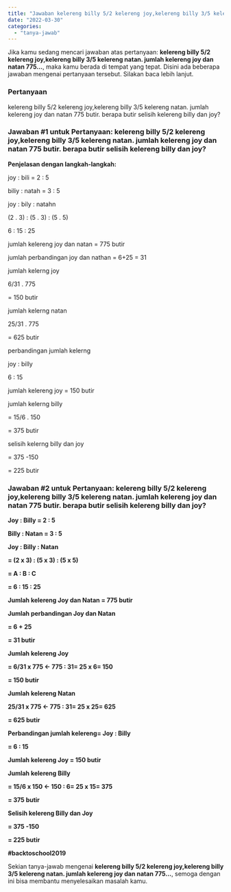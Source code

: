 ```yaml
---
title: "Jawaban kelereng billy 5/2 kelereng joy,kelereng billy 3/5 kelereng natan. jumlah kelereng joy dan natan 775..."
date: "2022-03-30"
categories: 
  - "tanya-jawab"
---
```


Jika kamu sedang mencari jawaban atas pertanyaan: **kelereng billy 5/2 kelereng joy,kelereng billy 3/5 kelereng natan. jumlah kelereng joy dan natan 775...**, maka kamu berada di tempat yang tepat. Disini ada beberapa jawaban mengenai pertanyaan tersebut. Silakan baca lebih lanjut.

### Pertanyaan

kelereng billy 5/2 kelereng joy,kelereng billy 3/5 kelereng natan. jumlah kelereng joy dan natan 775 butir. berapa butir selisih kelereng billy dan joy?

### Jawaban #1 untuk Pertanyaan: kelereng billy 5/2 kelereng joy,kelereng billy 3/5 kelereng natan. jumlah kelereng joy dan natan 775 butir. berapa butir selisih kelereng billy dan joy?

**Penjelasan dengan langkah-langkah:**

joy : bili = 2 : 5

biliy : natah = 3 : 5

joy : bily : natahn

(2 . 3) : (5 . 3) : (5 . 5)

6 : 15 : 25

jumlah kelereng joy dan natan = 775 butir

jumlah perbandingan joy dan nathan = 6+25 = 31

jumlah kelerng joy

6/31 . 775

\= 150 butir

jumlah kelerng natan

25/31 . 775

\= 625 butir

perbandingan jumlah kelerng

joy : billy

6 : 15

jumlah kelereng joy = 150 butir

jumlah kelerng billy

\= 15/6 . 150

\= 375 butir

selisih kelerng billy dan joy

\= 375 -150

\= 225 butir

### Jawaban #2 untuk Pertanyaan: kelereng billy 5/2 kelereng joy,kelereng billy 3/5 kelereng natan. jumlah kelereng joy dan natan 775 butir. berapa butir selisih kelereng billy dan joy?

**Joy : Billy = 2 : 5**

**Billy : Natan = 3 : 5**

**Joy : Billy : Natan**

**\= (2 x 3) : (5 x 3) : (5 x 5)**

**\= A : B : C**

**\= 6 : 15 : 25**

**Jumlah kelereng Joy dan Natan = 775 butir**

**Jumlah perbandingan Joy dan Natan**

**\= 6 + 25**

**\= 31 butir**

**Jumlah kelereng Joy**

**\= 6/31 x 775 ← 775 : 31= 25 x 6= 150**

**\= 150 butir**

**Jumlah kelereng Natan**

**25/31 x 775 ← 775 : 31= 25 x 25= 625**

**\= 625 butir**

**Perbandingan jumlah kelereng= Joy : Billy**

**\= 6 : 15**

**Jumlah kelereng Joy = 150 butir**

**Jumlah kelereng Billy**

**\= 15/6 x 150 ← 150 : 6= 25 x 15= 375**

**\= 375 butir**

**Selisih kelereng Billy dan Joy**

**\= 375 -150**

**\= 225 butir**

**#backtoschool2019**

Sekian tanya-jawab mengenai **kelereng billy 5/2 kelereng joy,kelereng billy 3/5 kelereng natan. jumlah kelereng joy dan natan 775...**, semoga dengan ini bisa membantu menyelesaikan masalah kamu.
